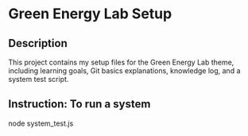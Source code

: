 # Green Energy Lab Setup

## Description
This project contains my setup files for the Green Energy Lab theme, including learning goals, Git basics explanations, knowledge log, and a system test script.

## Instruction: To run a system
node system_test.js


